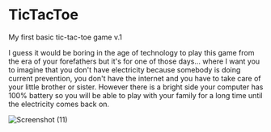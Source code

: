 # TicTacToe
My first basic tic-tac-toe game v.1

I guess it would be boring in the age of technology to play this game from the era of your forefathers but it's for one of those days... where I want you to imagine that you don't have electricity because somebody is doing current prevention, you don't have the internet and you have to take care of your little brother or sister. However there is a bright side your computer has 100% battery so you will be able to play with your family for a long time until the electricity comes back on.

![Screenshot (11)](https://user-images.githubusercontent.com/122024239/215268060-35b3e2bb-6e59-4e4a-a8ce-858caffd02e5.png)
